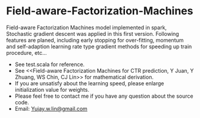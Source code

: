 # Field-aware-Factorization-Machines
Field-aware Factorization Machines model implemented in spark, Stochastic gradient descent was applied in this first version. Following features are planed, including early stopping for over-fitting, momentum and self-adaption learning rate type gradient methods for speeding up train procedure, etc...

* See test.scala for reference.
* See \<\<Field-aware Factorization Machines for CTR prediction, Y Juan, Y Zhuang, WS Chin, CJ Lin\>\> for mathematical derivation.
* If you are unsatisfy about the learning speed, please enlarge initialization value for weights.
* Please feel free to contact me if you have any question about the source code.
* Email: Yujay.w.lin@gmail.com
